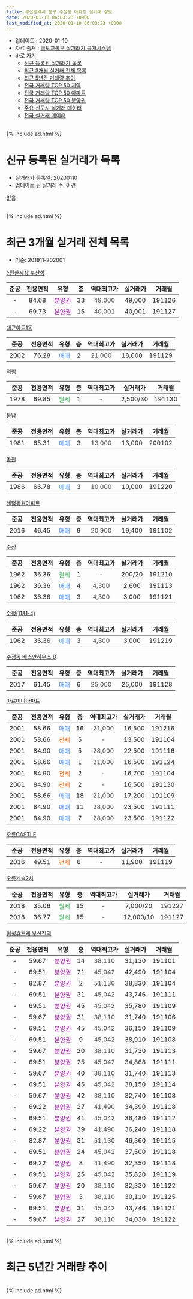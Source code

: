 ```yaml
---
title: 부산광역시 동구 수정동 아파트 실거래 정보
date: 2020-01-10 06:03:23 +0900
last_modified_at: 2020-01-10 06:03:23 +0900
---
```


* 업데이트 : 2020-01-10
* 자료 출처 : [국토교통부 실거래가 공개시스템](http://rt.molit.go.kr)
* 바로 가기
    * [신규 등록된 실거래가 목록](#신규-등록된-실거래가-목록)
    * [최근 3개월 실거래 전체 목록](#최근-3개월-실거래-전체-목록)
    * [최근 5년간 거래량 추이](#최근-5년간-거래량-추이)
    * [전국 거래량 TOP 50 지역](https://inasie.github.io/apt-trade-info/최근-3개월-전국에서-가장-거래가-많이-발생한-지역)
    * [전국 거래량 TOP 50 아파트](https://inasie.github.io/apt-trade-info/최근-3개월-전국에서-가장-거래가-많이-발생한-아파트)
    * [전국 거래량 TOP 50 분양권](https://inasie.github.io/apt-trade-info/최근-3개월-전국에서-가장-거래가-많이-발생한-분양권)
    * [주요 신도시 실거래 데이터](https://inasie.github.io/apt-trade-info/주요-신도시)
    * [전국 실거래 데이터](https://inasie.github.io/apt-trade-info/전국)
<br>
{% include ad.html %}
<br>

# 신규 등록된 실거래가 목록
* 실거래가 등록일: 20200110
* 업데이트 된 실거래 수: 0 건

없음

<br>
{% include ad.html %}
<br>

# 최근 3개월 실거래 전체 목록
* 기준: 201911-202001


[e편한세상 부산항](https://search.naver.com/search.naver?query=%EB%B6%80%EC%82%B0%EA%B4%91%EC%97%AD%EC%8B%9C+%EB%8F%99%EA%B5%AC+%EC%88%98%EC%A0%95%EB%8F%99+e%ED%8E%B8%ED%95%9C%EC%84%B8%EC%83%81+%EB%B6%80%EC%82%B0%ED%95%AD)

|준공|전용면적|유형|층|역대최고가|실거래가|거래월|
|:---:|:---:|:---:|:---:|:---:|:---:|:---:|
|-|84.68|<span style="color:#9C11A5">분양권</span>|33|<span style="color:#444444">49,000</span>|49,000|191126|
|-|69.73|<span style="color:#9C11A5">분양권</span>|15|<span style="color:#444444">40,001</span>|40,001|191127|

[대근아트1동](https://search.naver.com/search.naver?query=%EB%B6%80%EC%82%B0%EA%B4%91%EC%97%AD%EC%8B%9C+%EB%8F%99%EA%B5%AC+%EC%88%98%EC%A0%95%EB%8F%99+%EB%8C%80%EA%B7%BC%EC%95%84%ED%8A%B81%EB%8F%99)

|준공|전용면적|유형|층|역대최고가|실거래가|거래월|
|:---:|:---:|:---:|:---:|:---:|:---:|:---:|
|2002|76.28|<span style="color:#4285f3">매매</span>|2|<span style="color:#444444">21,000</span>|18,000|191129|

[덕림](https://search.naver.com/search.naver?query=%EB%B6%80%EC%82%B0%EA%B4%91%EC%97%AD%EC%8B%9C+%EB%8F%99%EA%B5%AC+%EC%88%98%EC%A0%95%EB%8F%99+%EB%8D%95%EB%A6%BC)

|준공|전용면적|유형|층|역대최고가|실거래가|거래월|
|:---:|:---:|:---:|:---:|:---:|:---:|:---:|
|1978|69.85|<span style="color:#34a853">월세</span>|1|<span style="color:#444444">-</span>|2,500/30|191130|

[동남](https://search.naver.com/search.naver?query=%EB%B6%80%EC%82%B0%EA%B4%91%EC%97%AD%EC%8B%9C+%EB%8F%99%EA%B5%AC+%EC%88%98%EC%A0%95%EB%8F%99+%EB%8F%99%EB%82%A8)

|준공|전용면적|유형|층|역대최고가|실거래가|거래월|
|:---:|:---:|:---:|:---:|:---:|:---:|:---:|
|1981|65.31|<span style="color:#4285f3">매매</span>|3|<span style="color:#444444">13,000</span>|13,000|200102|

[동원](https://search.naver.com/search.naver?query=%EB%B6%80%EC%82%B0%EA%B4%91%EC%97%AD%EC%8B%9C+%EB%8F%99%EA%B5%AC+%EC%88%98%EC%A0%95%EB%8F%99+%EB%8F%99%EC%9B%90)

|준공|전용면적|유형|층|역대최고가|실거래가|거래월|
|:---:|:---:|:---:|:---:|:---:|:---:|:---:|
|1986|66.78|<span style="color:#4285f3">매매</span>|3|<span style="color:#444444">10,000</span>|10,000|191220|

[센텀동원아파트](https://search.naver.com/search.naver?query=%EB%B6%80%EC%82%B0%EA%B4%91%EC%97%AD%EC%8B%9C+%EB%8F%99%EA%B5%AC+%EC%88%98%EC%A0%95%EB%8F%99+%EC%84%BC%ED%85%80%EB%8F%99%EC%9B%90%EC%95%84%ED%8C%8C%ED%8A%B8)

|준공|전용면적|유형|층|역대최고가|실거래가|거래월|
|:---:|:---:|:---:|:---:|:---:|:---:|:---:|
|2016|46.45|<span style="color:#4285f3">매매</span>|9|<span style="color:#444444">20,900</span>|19,400|191102|

[수정](https://search.naver.com/search.naver?query=%EB%B6%80%EC%82%B0%EA%B4%91%EC%97%AD%EC%8B%9C+%EB%8F%99%EA%B5%AC+%EC%88%98%EC%A0%95%EB%8F%99+%EC%88%98%EC%A0%95)

|준공|전용면적|유형|층|역대최고가|실거래가|거래월|
|:---:|:---:|:---:|:---:|:---:|:---:|:---:|
|1962|36.36|<span style="color:#34a853">월세</span>|1|<span style="color:#444444">-</span>|200/20|191210|
|1962|36.36|<span style="color:#4285f3">매매</span>|4|<span style="color:#444444">4,300</span>|2,600|191113|
|1962|36.36|<span style="color:#4285f3">매매</span>|3|<span style="color:#444444">4,300</span>|3,000|191121|

[수정(1181-4)](https://search.naver.com/search.naver?query=%EB%B6%80%EC%82%B0%EA%B4%91%EC%97%AD%EC%8B%9C+%EB%8F%99%EA%B5%AC+%EC%88%98%EC%A0%95%EB%8F%99+%EC%88%98%EC%A0%95%281181-4%29)

|준공|전용면적|유형|층|역대최고가|실거래가|거래월|
|:---:|:---:|:---:|:---:|:---:|:---:|:---:|
|1962|36.36|<span style="color:#4285f3">매매</span>|3|<span style="color:#444444">4,300</span>|3,000|191219|

[수정동 베스안하우스 B](https://search.naver.com/search.naver?query=%EB%B6%80%EC%82%B0%EA%B4%91%EC%97%AD%EC%8B%9C+%EB%8F%99%EA%B5%AC+%EC%88%98%EC%A0%95%EB%8F%99+%EC%88%98%EC%A0%95%EB%8F%99+%EB%B2%A0%EC%8A%A4%EC%95%88%ED%95%98%EC%9A%B0%EC%8A%A4+B)

|준공|전용면적|유형|층|역대최고가|실거래가|거래월|
|:---:|:---:|:---:|:---:|:---:|:---:|:---:|
|2017|61.45|<span style="color:#4285f3">매매</span>|6|<span style="color:#444444">25,000</span>|25,000|191128|

[아르미나아파트](https://search.naver.com/search.naver?query=%EB%B6%80%EC%82%B0%EA%B4%91%EC%97%AD%EC%8B%9C+%EB%8F%99%EA%B5%AC+%EC%88%98%EC%A0%95%EB%8F%99+%EC%95%84%EB%A5%B4%EB%AF%B8%EB%82%98%EC%95%84%ED%8C%8C%ED%8A%B8)

|준공|전용면적|유형|층|역대최고가|실거래가|거래월|
|:---:|:---:|:---:|:---:|:---:|:---:|:---:|
|2001|58.66|<span style="color:#4285f3">매매</span>|16|<span style="color:#444444">21,000</span>|16,500|191216|
|2001|58.66|<span style="color:#ff5a00">전세</span>|5|<span style="color:#444444">-</span>|13,500|191104|
|2001|84.90|<span style="color:#4285f3">매매</span>|5|<span style="color:#444444">28,000</span>|22,500|191116|
|2001|58.66|<span style="color:#4285f3">매매</span>|1|<span style="color:#444444">21,000</span>|16,500|191124|
|2001|84.90|<span style="color:#ff5a00">전세</span>|2|<span style="color:#444444">-</span>|16,700|191104|
|2001|84.90|<span style="color:#ff5a00">전세</span>|2|<span style="color:#444444">-</span>|16,500|191130|
|2001|58.66|<span style="color:#4285f3">매매</span>|18|<span style="color:#444444">21,000</span>|17,200|191109|
|2001|84.90|<span style="color:#4285f3">매매</span>|11|<span style="color:#444444">28,000</span>|23,500|191111|
|2001|84.90|<span style="color:#4285f3">매매</span>|7|<span style="color:#444444">28,000</span>|23,500|191122|

[오름CASTLE](https://search.naver.com/search.naver?query=%EB%B6%80%EC%82%B0%EA%B4%91%EC%97%AD%EC%8B%9C+%EB%8F%99%EA%B5%AC+%EC%88%98%EC%A0%95%EB%8F%99+%EC%98%A4%EB%A6%84CASTLE)

|준공|전용면적|유형|층|역대최고가|실거래가|거래월|
|:---:|:---:|:---:|:---:|:---:|:---:|:---:|
|2016|49.51|<span style="color:#ff5a00">전세</span>|6|<span style="color:#444444">-</span>|11,900|191119|

[오름캐슬2차](https://search.naver.com/search.naver?query=%EB%B6%80%EC%82%B0%EA%B4%91%EC%97%AD%EC%8B%9C+%EB%8F%99%EA%B5%AC+%EC%88%98%EC%A0%95%EB%8F%99+%EC%98%A4%EB%A6%84%EC%BA%90%EC%8A%AC2%EC%B0%A8)

|준공|전용면적|유형|층|역대최고가|실거래가|거래월|
|:---:|:---:|:---:|:---:|:---:|:---:|:---:|
|2018|35.06|<span style="color:#34a853">월세</span>|15|<span style="color:#444444">-</span>|7,000/20|191227|
|2018|36.77|<span style="color:#34a853">월세</span>|15|<span style="color:#444444">-</span>|12,000/10|191127|

[협성휴포레 부산진역](https://search.naver.com/search.naver?query=%EB%B6%80%EC%82%B0%EA%B4%91%EC%97%AD%EC%8B%9C+%EB%8F%99%EA%B5%AC+%EC%88%98%EC%A0%95%EB%8F%99+%ED%98%91%EC%84%B1%ED%9C%B4%ED%8F%AC%EB%A0%88+%EB%B6%80%EC%82%B0%EC%A7%84%EC%97%AD)

|준공|전용면적|유형|층|역대최고가|실거래가|거래월|
|:---:|:---:|:---:|:---:|:---:|:---:|:---:|
|-|59.67|<span style="color:#9C11A5">분양권</span>|14|<span style="color:#444444">38,110</span>|31,130|191101|
|-|69.51|<span style="color:#9C11A5">분양권</span>|21|<span style="color:#444444">45,042</span>|42,490|191104|
|-|82.87|<span style="color:#9C11A5">분양권</span>|2|<span style="color:#444444">51,130</span>|38,830|191104|
|-|69.51|<span style="color:#9C11A5">분양권</span>|31|<span style="color:#444444">45,042</span>|43,746|191111|
|-|69.51|<span style="color:#9C11A5">분양권</span>|45|<span style="color:#444444">45,042</span>|35,780|191109|
|-|59.67|<span style="color:#9C11A5">분양권</span>|31|<span style="color:#444444">38,110</span>|31,740|191106|
|-|69.51|<span style="color:#9C11A5">분양권</span>|45|<span style="color:#444444">45,042</span>|36,150|191109|
|-|69.51|<span style="color:#9C11A5">분양권</span>|9|<span style="color:#444444">45,042</span>|38,910|191108|
|-|59.67|<span style="color:#9C11A5">분양권</span>|20|<span style="color:#444444">38,110</span>|31,730|191113|
|-|69.51|<span style="color:#9C11A5">분양권</span>|25|<span style="color:#444444">45,042</span>|34,868|191111|
|-|59.67|<span style="color:#9C11A5">분양권</span>|40|<span style="color:#444444">38,110</span>|31,740|191113|
|-|69.51|<span style="color:#9C11A5">분양권</span>|45|<span style="color:#444444">45,042</span>|38,150|191114|
|-|59.67|<span style="color:#9C11A5">분양권</span>|42|<span style="color:#444444">38,110</span>|32,740|191108|
|-|69.22|<span style="color:#9C11A5">분양권</span>|27|<span style="color:#444444">41,490</span>|34,390|191118|
|-|69.51|<span style="color:#9C11A5">분양권</span>|41|<span style="color:#444444">45,042</span>|36,480|191112|
|-|69.22|<span style="color:#9C11A5">분양권</span>|39|<span style="color:#444444">41,490</span>|36,240|191118|
|-|82.87|<span style="color:#9C11A5">분양권</span>|31|<span style="color:#444444">51,130</span>|46,360|191115|
|-|69.51|<span style="color:#9C11A5">분양권</span>|24|<span style="color:#444444">45,042</span>|37,500|191118|
|-|69.22|<span style="color:#9C11A5">분양권</span>|8|<span style="color:#444444">41,490</span>|32,350|191118|
|-|69.51|<span style="color:#9C11A5">분양권</span>|25|<span style="color:#444444">45,042</span>|35,820|191119|
|-|59.67|<span style="color:#9C11A5">분양권</span>|20|<span style="color:#444444">38,110</span>|32,330|191122|
|-|59.67|<span style="color:#9C11A5">분양권</span>|3|<span style="color:#444444">38,110</span>|30,110|191125|
|-|69.51|<span style="color:#9C11A5">분양권</span>|31|<span style="color:#444444">45,042</span>|43,746|191121|
|-|59.67|<span style="color:#9C11A5">분양권</span>|27|<span style="color:#444444">38,110</span>|34,030|191122|


<br>
{% include ad.html %}
<br>

# 최근 5년간 거래량 추이


<div style="width:100%;">
    <canvas id="deal_progress" height="200"></canvas>
</div>

<script>
new Chart(document.getElementById("deal_progress"), {
    type: 'line',
    data: {
        labels: ['201501','201502','201503','201504','201505','201506','201507','201508','201509','201510','201511','201512','201601','201602','201603','201604','201605','201606','201607','201608','201609','201610','201611','201612','201701','201702','201703','201704','201705','201706','201707','201708','201709','201710','201711','201712','201801','201802','201803','201804','201805','201806','201807','201808','201809','201810','201811','201812','201901','201902','201903','201904','201905','201906','201907','201908','201909','201910','201911','201912','202001'],
        datasets: [{
            label: '매매',
            pointRadius: 1,
            data: [2, 6, 10, 9, 3, 6, 7, 2, 4, 9, 7, 3, 4, 2, 10, 9, 7, 5, 5, 27, 18, 9, 13, 4, 5, 5, 11, 6, 9, 10, 17, 8, 9, 9, 14, 8, 11, 14, 18, 19, 15, 17, 13, 22, 14, 18, 24, 14, 13, 15, 13, 22, 47, 48, 56, 41, 37, 20, 36, 3, 1],
            borderColor: "rgba(255, 201, 14, 1)",
            backgroundColor: "rgba(255, 201, 14, 0.5)",
            fill: false,
            lineTension: 0
        },{
            label: '전월세',
            pointRadius: 1,
            data: [0, 1, 2, 0, 0, 4, 3, 1, 1, 1, 2, 0, 1, 0, 0, 2, 0, 4, 2, 1, 1, 7, 3, 1, 1, 3, 3, 1, 1, 3, 2, 4, 1, 1, 3, 1, 1, 1, 3, 3, 3, 2, 1, 0, 0, 3, 1, 1, 2, 0, 2, 2, 2, 0, 3, 1, 2, 6, 6, 2, 0],
            borderColor: "rgba(0, 141, 185, 1)",
            backgroundColor: "rgba(0, 141, 185, 0.5)",
            fill: false,
            lineTension: 0
        }
        ]
    },
    options: {
        responsive: true,
        title: {
            display: false
        },
        tooltips: {
            mode: 'index',
            intersect: false
        },
        hover: {
            mode: 'nearest',
            intersect: true
        },
        scales: {
            xAxes: [{
                display: true,
                scaleLabel: {
                    display: true,
                    labelString: '년/월'
                }
            }],
            yAxes: [{
                display: true,
                ticks: {
                    suggestedMin: 0,
                },
                scaleLabel: {
                    display: true,
                    labelString: '실거래 수'
                }
            }]
        }
    }
});

</script>


<br>
{% include ad.html %}
<br>

